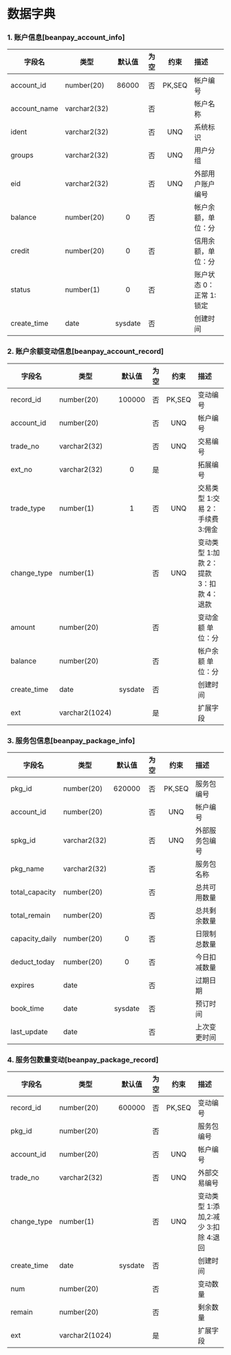 # 数据字典

### 1. 账户信息[beanpay_account_info]

| 字段名       | 类型         | 默认值  | 为空  |  约束  | 描述                    |
| ------------ | ------------ | :-----: | :---: | :----: | :---------------------- |
| account_id   | number(20)   |  86000  |  否   | PK,SEQ | 帐户编号                |
| account_name | varchar2(32) |         |  否   |        | 帐户名称                |
| ident        | varchar2(32) |         |  否   |  UNQ   | 系统标识                |
| groups       | varchar2(32) |         |  否   |  UNQ   | 用户分组                |
| eid          | varchar2(32) |         |  否   |  UNQ   | 外部用户账户编号        |
| balance      | number(20)   |    0    |  否   |        | 帐户余额，单位：分      |
| credit       | number(20)   |    0    |  否   |        | 信用余额，单位：分      |
| status       | number(1)    |    0    |  否   |        | 账户状态 0：正常 1:锁定 |
| create_time  | date         | sysdate |  否   |        | 创建时间                |

### 2. 账户余额变动信息[beanpay_account_record]

| 字段名      | 类型           | 默认值  | 为空  |  约束  | 描述                                    |
| ----------- | -------------- | :-----: | :---: | :----: | :-------------------------------------- |
| record_id   | number(20)     | 100000  |  否   | PK,SEQ | 变动编号                                |
| account_id  | number(20)     |         |  否   |  UNQ   | 帐户编号                                |
| trade_no    | varchar2(32)   |         |  否   |  UNQ   | 交易编号                                |
| ext_no      | varchar2(32)   |    0    |  是   |        | 拓展编号                                |
| trade_type  | number(1)      |    1    |  否   |  UNQ   | 交易类型 1:交易 2：手续费 3:佣金        |
| change_type | number(1)      |         |  否   |  UNQ   | 变动类型 1:加款 2：提款 3：扣款 4：退款 |
| amount      | number(20)     |         |  否   |        | 变动金额 单位：分                       |
| balance     | number(20)     |         |  否   |        | 帐户余额 单位：分                       |
| create_time | date           | sysdate |  否   |        | 创建时间                                |
| ext         | varchar2(1024) |         |  是   |        | 扩展字段                                |


### 3. 服务包信息[beanpay_package_info]

| 字段名         | 类型         | 默认值  | 为空  |  约束  | 描述           |
| -------------- | ------------ | :-----: | :---: | :----: | :------------- |
| pkg_id         | number(20)   | 620000  |  否   | PK,SEQ | 服务包编号     |
| account_id     | number(20)   |         |  否   |  UNQ   | 帐户编号       |
| spkg_id        | varchar2(32) |         |  否   |  UNQ   | 外部服务包编号 |
| pkg_name       | varchar2(32) |         |  否   |        | 服务包名称     |
| total_capacity | number(20)   |         |  否   |        | 总共可用数量   |
| total_remain   | number(20)   |         |  否   |        | 总共剩余数量   |
| capacity_daily | number(20)   |    0    |  否   |        | 日限制总数量   |
| deduct_today   | number(20)   |    0    |  否   |        | 今日扣减数量   |
| expires        | date         |         |  否   |        | 过期日期       |
| book_time      | date         | sysdate |  否   |        | 预订时间       |
| last_update    | date         |         |  否   |        | 上次变更时间   |

### 4. 服务包数量变动[beanpay_package_record]

| 字段名      | 类型           | 默认值  | 为空  |  约束  | 描述                                 |
| ----------- | -------------- | :-----: | :---: | :----: | :----------------------------------- |
| record_id   | number(20)     | 600000  |  否   | PK,SEQ | 变动编号                             |
| pkg_id      | number(20)     |         |  否   |        | 服务包编号                           |
| account_id  | number(20)     |         |  否   |  UNQ   | 帐户编号                             |
| trade_no    | varchar2(32)   |         |  否   |  UNQ   | 外部交易编号                         |
| change_type | number(1)      |         |  否   |  UNQ   | 变动类型 1:添加,2:减少 3:扣除 4:退回 |
| create_time | date           | sysdate |  否   |        | 创建时间                             |
| num         | number(20)     |         |  否   |        | 变动数量                             |
| remain      | number(20)     |         |  否   |        | 剩余数量                             |
| ext         | varchar2(1024) |         |  是   |        | 扩展字段                             |